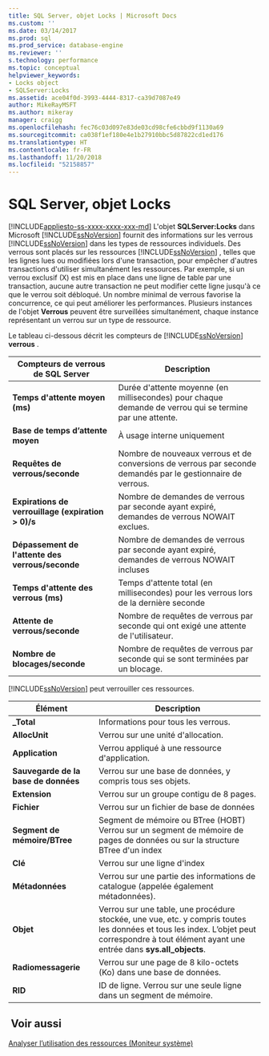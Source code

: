 ```yaml
---
title: SQL Server, objet Locks | Microsoft Docs
ms.custom: ''
ms.date: 03/14/2017
ms.prod: sql
ms.prod_service: database-engine
ms.reviewer: ''
s.technology: performance
ms.topic: conceptual
helpviewer_keywords:
- Locks object
- SQLServer:Locks
ms.assetid: ace04f0d-3993-4444-8317-ca39d7087e49
author: MikeRayMSFT
ms.author: mikeray
manager: craigg
ms.openlocfilehash: fec76c03d097e83de03cd98cfe6cbbd9f1130a69
ms.sourcegitcommit: ca038f1ef180e4e1b27910bbc5d87822cd1ed176
ms.translationtype: HT
ms.contentlocale: fr-FR
ms.lasthandoff: 11/20/2018
ms.locfileid: "52158857"
---
```

# <a name="sql-server-locks-object"></a>SQL Server, objet Locks
[!INCLUDE[appliesto-ss-xxxx-xxxx-xxx-md](../../includes/appliesto-ss-xxxx-xxxx-xxx-md.md)]
  L'objet **SQLServer:Locks** dans Microsoft [!INCLUDE[ssNoVersion](../../includes/ssnoversion-md.md)] fournit des informations sur les verrous [!INCLUDE[ssNoVersion](../../includes/ssnoversion-md.md)] dans les types de ressources individuels. Des verrous sont placés sur les ressources [!INCLUDE[ssNoVersion](../../includes/ssnoversion-md.md)] , telles que les lignes lues ou modifiées lors d'une transaction, pour empêcher d'autres transactions d'utiliser simultanément les ressources. Par exemple, si un verrou exclusif (X) est mis en place dans une ligne de table par une transaction, aucune autre transaction ne peut modifier cette ligne jusqu'à ce que le verrou soit débloqué. Un nombre minimal de verrous favorise la concurrence, ce qui peut améliorer les performances. Plusieurs instances de l'objet **Verrous** peuvent être surveillées simultanément, chaque instance représentant un verrou sur un type de ressource.  
  
 Le tableau ci-dessous décrit les compteurs de [!INCLUDE[ssNoVersion](../../includes/ssnoversion-md.md)] **verrous** .  
  
|Compteurs de verrous de SQL Server|Description|  
|-------------------------------|-----------------|  
|**Temps d'attente moyen (ms)**|Durée d'attente moyenne (en millisecondes) pour chaque demande de verrou qui se termine par une attente.|  
|**Base de temps d’attente moyen**|À usage interne uniquement|
|**Requêtes de verrous/seconde**|Nombre de nouveaux verrous et de conversions de verrous par seconde demandés par le gestionnaire de verrous.|  
|**Expirations de verrouillage (expiration > 0)/s**|Nombre de demandes de verrous par seconde ayant expiré, demandes de verrous NOWAIT exclues.|  
|**Dépassement de l'attente des verrous/seconde**|Nombre de demandes de verrous par seconde ayant expiré, demandes de verrous NOWAIT incluses|  
|**Temps d'attente des verrous (ms)**|Temps d'attente total (en millisecondes) pour les verrous lors de la dernière seconde|  
|**Attente de verrous/seconde**|Nombre de requêtes de verrous par seconde qui ont exigé une attente de l'utilisateur.|  
|**Nombre de blocages/seconde**|Nombre de requêtes de verrous par seconde qui se sont terminées par un blocage.|  
  
 [!INCLUDE[ssNoVersion](../../includes/ssnoversion-md.md)] peut verrouiller ces ressources.  
  
|Élément|Description|  
|----------|-----------------|  
|**_Total**|Informations pour tous les verrous.|  
|**AllocUnit**|Verrou sur une unité d'allocation.|  
|**Application**|Verrou appliqué à une ressource d'application.|  
|**Sauvegarde de la base de données**|Verrou sur une base de données, y compris tous ses objets.|  
|**Extension**|Verrou sur un groupe contigu de 8 pages.|  
|**Fichier**|Verrou sur un fichier de base de données|  
|**Segment de mémoire/BTree**|Segment de mémoire ou BTree (HOBT) Verrou sur un segment de mémoire de pages de données ou sur la structure BTree d'un index|  
|**Clé**|Verrou sur une ligne d'index|  
|**Métadonnées**|Verrou sur une partie des informations de catalogue (appelée également métadonnées).|  
|**Objet**|Verrou sur une table, une procédure stockée, une vue, etc. y compris toutes les données et tous les index. L’objet peut correspondre à tout élément ayant une entrée dans **sys.all_objects**.|  
|**Radiomessagerie**|Verrou sur une page de 8 kilo-octets (Ko) dans une base de données.|  
|**RID**|ID de ligne. Verrou sur une seule ligne dans un segment de mémoire.|  
  
## <a name="see-also"></a> Voir aussi  
 [Analyser l’utilisation des ressources &#40;Moniteur système&#41;](../../relational-databases/performance-monitor/monitor-resource-usage-system-monitor.md)  
  
  
